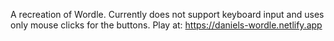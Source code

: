 A recreation of Wordle. Currently does not support keyboard input and uses only mouse clicks for the buttons.
Play at: https://daniels-wordle.netlify.app